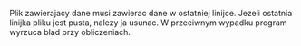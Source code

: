 Plik zawierajacy dane musi zawierac dane w ostatniej linijce. Jezeli ostatnia linijka
pliku jest pusta, nalezy ja usunac. W przeciwnym wypadku program wyrzuca blad przy obliczeniach.